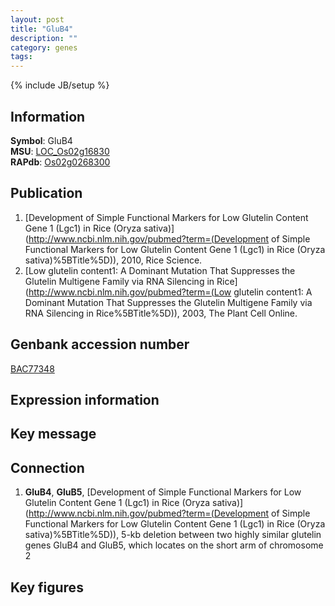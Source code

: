 ```yaml
---
layout: post
title: "GluB4"
description: ""
category: genes
tags: 
---
```

{% include JB/setup %}

## Information
__Symbol__: GluB4  
__MSU__: [LOC_Os02g16830](http://rice.plantbiology.msu.edu/cgi-bin/ORF_infopage.cgi?orf=LOC_Os02g16830)  
__RAPdb__: [Os02g0268300](http://rapdb.dna.affrc.go.jp/viewer/gbrowse_details/irgsp1?name=Os02g0268300)  

## Publication
1. [Development of Simple Functional Markers for Low Glutelin Content Gene 1 (Lgc1) in Rice (Oryza sativa)](http://www.ncbi.nlm.nih.gov/pubmed?term=(Development of Simple Functional Markers for Low Glutelin Content Gene 1 (Lgc1) in Rice (Oryza sativa)%5BTitle%5D)), 2010, Rice Science.
2. [Low glutelin content1: A Dominant Mutation That Suppresses the Glutelin Multigene Family via RNA Silencing in Rice](http://www.ncbi.nlm.nih.gov/pubmed?term=(Low glutelin content1: A Dominant Mutation That Suppresses the Glutelin Multigene Family via RNA Silencing in Rice%5BTitle%5D)), 2003, The Plant Cell Online.

## Genbank accession number
[BAC77348](http://www.ncbi.nlm.nih.gov/nuccore/BAC77348)

## Expression information

## Key message

## Connection
1. __GluB4__, __GluB5__, [Development of Simple Functional Markers for Low Glutelin Content Gene 1 (Lgc1) in Rice (Oryza sativa)](http://www.ncbi.nlm.nih.gov/pubmed?term=(Development of Simple Functional Markers for Low Glutelin Content Gene 1 (Lgc1) in Rice (Oryza sativa)%5BTitle%5D)), 5-kb deletion between two highly similar glutelin genes GluB4 and GluB5, which locates on the short arm of chromosome 2

## Key figures


